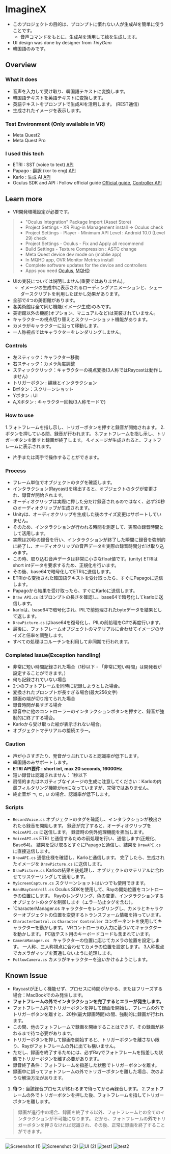 # ImagineX
+ このプロジェクトの目的は、プロンプトに慣れない人が生成AIを簡単に使うことです。
  + 音声コマンドをもとに、生成AIを活用して絵を生成します。
+ UI design was done by designer from _TinyGem_
+ 韓国語のみです。
## Overview
### What it does
+ 音声を入力して受け取り、韓国語テキストに変換します。
+ 韓国語テキストを英語テキストに変換します。
+ 英語テキストをプロンプトで生成AIを活用します。 (REST通信)
+ 生成されたイメージを表示します。
### Test Environment (Only available in VR)
+ Meta Quest2
+ Meta Quest Pro 
### I used this tech
+ ETRI : SST (voice to text) [API](https://aiopen.etri.re.kr/guide/Recognition)
+ Papago : 翻訳 (kor to eng) [API](https://developers.naver.com/docs/papago/README.md)
+ Karlo : 生成 AI [API](https://developers.kakao.com/product/karlo)
+ Oculus SDK and API : Follow official guide [Official guide](https://developer.oculus.com/documentation/unity/unity-gs-overview/), [Controller API](https://developer.oculus.com/documentation/unity/unity-ovrinput/)
## Learn more
+ VR開発環境設定が必要です。
> + "Oculus Integration" Package Import (Asset Store)    
> + Project Settings - XR Plug-in Management install -> Oculus check      
> + Project Settings - Player - Minimum API Level : Android 10.0 (Level 29) check    
> + Project Settings - Oculus - Fix and Apply all recommend    
> + Build Settings - Texture Compression : ASTC change    
> + Meta Quest device dev mode on (moblie app)    
> + In MQHD app, OVR Monitor Metrics install    
> + Complete software updates for the device and controllers    
> + Apps you need [Oculus](https://www.meta.com/kr/ko/quest/setup/?utm_source=www.meta.com&utm_medium=oculusredirect), [MQHD](https://developer.oculus.com/downloads/package/oculus-developer-hub-win)
+ UIの実装については説明しません(重要ではありません)。
  + イメージの生成中に表示されるローディングアニメーションと、シェーダースクリプトを利用したぼかし効果があります。
+ 全部で4つの美術館があります。
+ 各美術館は全て同じ機能(イメージ生成)のみです。
+ 美術館以外の機能(オプション、マニュアルなど)は実装されていません。
+ キャラクターの視点切り替えとスクリーンショット機能があります。
+ カメラがキャラクターに沿って移動します。
+ 一人称視点ではキャラクターをレンダリングしません。
### Controls
+ 左スティック：キャラクター移動
+ 右スティック：カメラ角度調整
+ スティッククリック：キャラクターの視点変換(3人称ではRaycastは動作しません)
+ トリガーボタン : 額縁とインタラクション
+ Bボタン：スクリーンショット
+ Yボタン : UI
+ A,Xボタン : キャラクター回転(3人称モードで)
### How to use
1.フォトフレームを指し示し、トリガーボタンを押すと録音が開始されます。
2.ボタンを押している間、録音が行われます。
3.フォトフレームを指し示し、トリガーボタンを離すと録画が終了します。
4.イメージが生成されると、フォトフレームに表示されます。
+ 片手または両手で操作することができます。
### Process
+ フレーム単位でオブジェクトのタグを確認します。
+ インタラクション(Raycast)を検出すると、オブジェクトのタグが変更され、録音が開始されます。
+ オーディオクリップは実際に押した分だけ録音されるのではなく、必ず20秒のオーディオクリップが生成されます。
 + Unityは、オーディオクリップを生成した後のサイズ変更はサポートしていません。
 + そのため、インタラクションが行われる時間を測定して、実際の録音時間として活用します。
+ 実際は20秒の録音を行い、インタラクションが終了した瞬間に録音を強制的に終了し、オーディオクリップの音声データを実際の録音時間分だけ取り込みます。
+ この時、取り込む音声データは非常に小さなfloat値です。(unity) ETRIはshort intデータを要求するため、正規化を行います。
+ その後、base64で暗号化してETRIに送信します。
+ ETRIから変換された韓国語テキストを受け取ったら、すぐにPapagoに送信します。
+ Papagoから結果を受け取ったら、すぐにKarloに送信します。
 + `Draw API.cs` はプロンプトの長さを確認し、base64で暗号化してkarloに送信します。
+ karloは、base64で暗号化され、PILで前処理されたbyteデータを結果として返します。
+ `DrawPicture.cs` はbase64を復号化し、PILの前処理をC#で再度行います。
+ 最後に、フォトフレームオブジェクトのマテリアルに合わせてイメージのサイズと倍率を調整します。
+ すべての処理はコルーチンを利用して非同期で行われます。
### Completed Issue(Exception handling)
+ 非常に短い時間記録された場合（1秒以下 - 「非常に短い時間」は開発者が設定することができます。）
+ 何も記録されていない場合
+ 2つのフォトフレームを同時に記録しようとした場合。
+ 変換されたプロンプトが長すぎる場合(最大256文字)
+ 録画の端が切り捨てられた場合
+ 録音時間が長すぎる場合
+ 録音中に他のコントローラーのインタラクションボタンを押すと、録音が強制的に終了する場合。
+ Karloから受け取った絵が表示されない場合。
+ オブジェクトマテリアルの接続エラー。
### Caution
+ 声が小さすぎたり、発音がつぶれていると認識率が低下します。
+ 韓国語のみサポートします。
+ **ETRI API要件 : short int, max 20 seconds, 16000Hz**.
+ 短い録音は認識されません： 1秒以下
+ 扇情的またはネガティブなイメージの生成に注意してください：Karloの内蔵フィルタリング機能がonになっていますが、完璧ではありません。
+ 終止音が ㄱ, ㄷ, ㅂ の場合、認識率が低下します。
### Scripts
+ `RecordVoice.cs` 
オブジェクトのタグを確認し、インタラクションが検出されたら録音を開始します。
録音が完了すると、オーディオクリップを `VoiceAPI.cs` に送信します。
録音時の例外処理機能を担当します。
+ `VoiceAPI.cs`
ETRI と通信するための前処理を行い、通信します(正規化、Base64)。
結果を受け取るとすぐにPapagoと通信し、結果を `DrawAPI.cs` に直接送信します。
+ `DrawAPI.cs`
通信仕様を確認し、Karloと通信します。
完了したら、生成されたイメージを `DrawPicture.cs` に送信します。
+ `DrawPicture.cs` 
Karloの結果を後処理し、オブジェクトのマテリアルに合わせてリスケーリングして適用します。
+ `MyScreenCapture.cs`
スクリーンショットはいつでも使用できます。
+ `HandRayControll.cs` 
Oculus SDKを使用して、Rayの開始位置をコントローラの位置にします。
Rayのレンダリング、色の変更、インタラクションするオブジェクトのタグを制御します（エラー防止タグを含む）。
+ `CharacterManager.cs 
キャラクターをレンダリングし、カメラとキャラクターオブジェクトの位置を変更するトランスフォーム情報を持っています。
+ `CharacterControl.cs` 
`Character Controller` コンポーネントを使用してキャラクターを動かします。
VRコントローラの入力に基づいてキャラクターを動かします。
PC版テスト用のキーボードコードも含まれています。
+ `CameraManager.cs `
キャラクターの位置に応じてカメラの位置を設定します。
一人称、三人称視点に合わせてカメラの位置を設定します。
3人称視点でカメラがマップを貫通しないように処理します。
+ `FollowCamera.cs` 
カメラがキャラクターを追いかけるようにします。
## Known Issue
+ Raycastが正しく機能せず、プロセスに時間がかかる、またはフリーズする場合：MacBookでのみ発生します。
+ **フォトフレームの外でインタラクションを完了するとエラーが発生します。**
 + フォトフレーム内でトリガーボタンを押して録画を開始し、フレームの外でトリガーボタンを離すと、20秒(最大録画時間)の間、強制的に録画が行われます。
 + この間、他のフォトフレームで録画を開始することはできず、その録画が終わるまで待つ必要があります。
 + トリガーボタンを押して録画を開始すると、トリガーボタンを離さない限り、Rayがフォトフレームの外に出ても構いません。
 + ただし、録画を終了するためには、必ずRayでフォトフレームを指差した状態でトリガーボタンを離す必要があります。
 + 録音終了条件：フォトフレームを指差した状態でトリガーボタンを離す。
 + 録画中に誤ってフォトフレームの外でトリガーボタンを離した場合、次のような解決方法があります。
 1. **待つ** : 当該録音プロセスが終わるまで待ってから再録音します。
 2.フォトフレームの外でトリガーボタンを押した後、フォトフレームを指してトリガーボタンを離します。
> 録画が進行中の場合、録画を終了する以外、フォトフレームとの全てのインタラクションが不可能になります。
> だから、フォトフレームの**外で**トリガーボタンを押さなければ認識され、その後、正常に録画を終了することができます。
---
![Screenshot (1)](https://github.com/WooChan-Noh/ImagineX/assets/103042258/def88683-38a0-422f-a6b3-0861f06d261f)
![Screenshot (2)](https://github.com/WooChan-Noh/ImagineX/assets/103042258/fb5da3ca-ee05-42db-a413-24a2f2d1674e)
![UI (2)](https://github.com/WooChan-Noh/ImagineX/assets/103042258/54832acc-ee9f-478a-b0bb-fc09592a33cc)
![test1](https://github.com/WooChan-Noh/ImagineX/assets/103042258/f4421a38-c78d-4df8-aa0f-b4d7258dfe88)
![test2](https://github.com/WooChan-Noh/ImagineX/assets/103042258/5d0c4538-6993-4f01-ac3e-9b363d7e9e84)

